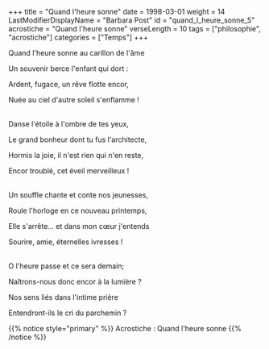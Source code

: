 +++
title = "Quand l'heure sonne"
date = 1998-03-01
weight = 14
LastModifierDisplayName = "Barbara Post"
id = "quand_l_heure_sonne_5"
acrostiche = "Quand l'heure sonne"
verseLength = 10
tags = ["philosophie", "acrostiche"]
categories = ["Temps"]
+++

Quand l'heure sonne au carillon de l'âme

Un souvenir berce l'enfant qui dort :

Ardent, fugace, un rêve flotte encor,

Nuée au ciel d'autre soleil s'enflamme !

 \
Danse l'étoile à l'ombre de tes yeux,

Le grand bonheur dont tu fus l'architecte,

Hormis la joie, il n'est rien qui n'en reste,

Encor troublé, cet éveil merveilleux !

 \
Un souffle chante et conte nos jeunesses,

Roule l'horloge en ce nouveau printemps,

Elle s'arrête... et dans mon cœur j'entends

Sourire, amie, éternelles ivresses !

 \
O l'heure passe et ce sera demain;

Naîtrons-nous donc encor à la lumière ?

Nos sens liés dans l'intime prière

Entendront-ils le cri du parchemin ?

{{% notice style="primary" %}}
Acrostiche : Quand l'heure sonne
{{% /notice %}}
